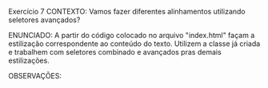 Exercício 7
CONTEXTO:
Vamos fazer diferentes alinhamentos utilizando seletores avançados?

ENUNCIADO:
A partir do código colocado no arquivo "index.html" façam a estilização correspondente ao conteúdo do texto. Utilizem a classe já criada e trabalhem com seletores combinado e avançados pras demais estilizações.

OBSERVAÇÕES:
